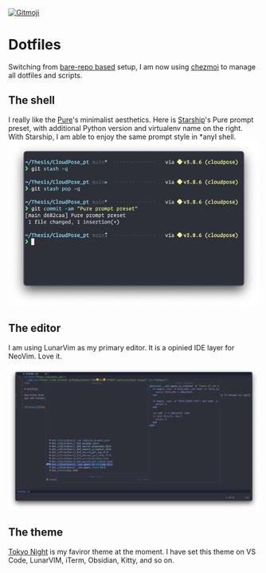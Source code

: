 <a href="https://gitmoji.dev">
  <img src="https://img.shields.io/badge/gitmoji-%20😜%20😍-FFDD67.svg?style=flat-square" alt="Gitmoji">
</a>

# Dotfiles

Switching from [bare-repo based](https://github.com/HotThoughts/dotfiles/tree/bare-repo) setup, I am now using [chezmoi](https://www.chezmoi.io) to manage all dotfiles and scripts.

## The shell

I really like the [Pure](https://github.com/sindresorhus/pure)'s minimalist aesthetics. Here is [Starship](https://starship.rs)'s Pure prompt preset, with additional Python version and virtualenv name on the right. With Starship, I am able to enjoy the same prompt style in \*anyI shell.
![Terminal](fig/terminal.png)

## The editor

I am using LunarVim as my primary editor. It is a opinied IDE layer for NeoVim. Love it.

![lvim](fig/lvim.png)

## The theme

[Tokyo Night](https://github.com/enkia/tokyo-night-vscode-theme) is my faviror theme at the moment. I have set this theme on VS Code, LunarVIM, iTerm, Obsidian, Kitty, and so on.
